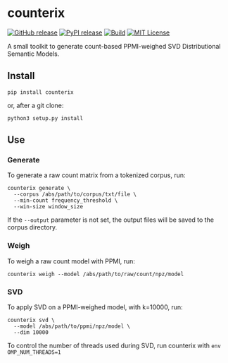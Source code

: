 # counterix
[![GitHub release][release-image]][release-url]
[![PyPI release][pypi-image]][pypi-url]
[![Build][build-image]][build-url]
[![MIT License][license-image]][license-url]


[release-image]:https://img.shields.io/github/release/akb89/counterix.svg?style=flat-square
[release-url]:https://github.com/akb89/counterix/releases/latest
[pypi-image]:https://img.shields.io/pypi/v/counterix.svg?style=flat-square
[pypi-url]:https://pypi.org/project/counterix/
[build-image]:https://img.shields.io/github/workflow/status/akb89/counterix/CI?style=flat-square
[build-url]:https://github.com/akb89/counterix/actions?query=workflow%3ACI
[license-image]:http://img.shields.io/badge/license-MIT-000000.svg?style=flat-square
[license-url]:LICENSE.txt

A small toolkit to generate count-based PPMI-weighed SVD Distributional Semantic Models.

## Install
```shell
pip install counterix
```

or, after a git clone:
```shell
python3 setup.py install
```

## Use

### Generate
To generate a raw count matrix from a tokenized corpus, run:
```shell
counterix generate \
  --corpus /abs/path/to/corpus/txt/file \
  --min-count frequency_threshold \
  --win-size window_size
```

If the `--output` parameter is not set, the output files will be saved to the corpus directory.

### Weigh
To weigh a raw count model with PPMI, run:
```
counterix weigh --model /abs/path/to/raw/count/npz/model
```

### SVD
To apply SVD on a PPMI-weighed model, with k=10000, run:
```
counterix svd \
  --model /abs/path/to/ppmi/npz/model \
  --dim 10000
```

To control the number of threads used during SVD, run counterix with `env OMP_NUM_THREADS=1`
